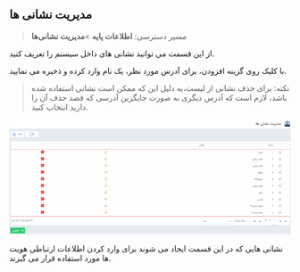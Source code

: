 ﻿## مدیریت نشانی ها

> مسیر دسترسی:  **اطلاعات پایه** >**مدیریت نشانی‌ها** 

از این قسمت می توانید نشانی های داخل سیستم را تعریف کنید.

با کلیک روی گزینه افزودن، برای آدرس مورد نظر، یک نام وارد کرده و ذخیره می نمایید.

> نکته: برای حذف نشانی از لیست،به دلیل این که ممکن است نشانی استفاده شده باشد،  لازم است که آدرس دیگری به صورت جایگزین آدرسی که قصد حذف آن را دارید انتخاب کنید.


![](AddressManagment.png)

نشانی هایی که در این قسمت ایجاد می شوند برای وارد کردن اطلاعات ارتباطی هویت ها مورد استفاده قرار می گیرند.

